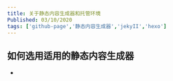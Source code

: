 ```yaml
---
title: 关于静态内容生成器和托管环境
Published: 03/10/2020
tags: ['github-page','静态内容生成器','jekyII','hexo']
---
```


## 如何选用适用的静态内容生成器
-